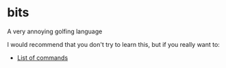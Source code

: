 # bits
A very annoying golfing language

I would recommend that you don't try to learn this, but if you really want to:

* [List of commands](https://github.com/nayakrujul/bits/blob/main/Commands.md)
